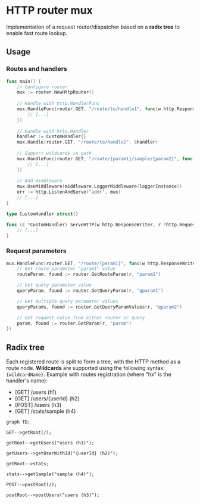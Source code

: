 # HTTP router mux

Implementation of a request router/dispatcher based on a **radix tree** to enable fast route lookup.

## Usage

### Routes and handlers
```go
func main() {
	// Configure router
	mux := router.NewHttpRouter()
	
	// Handle with http.HandlerFunc
	mux.HandleFunc(router.GET, "/route/to/handle1", func(w http.ResponseWriter, r *http.Request) {
		// [...]
	})
	
	// Handle with http.Handler
	handler := CustomHandler{}
	mux.Handle(router.GET, "/route/to/handle2", &handler)
	
	// Support wildcards in path
	mux.HandleFunc(router.GET, "/route/{param1}/sample/{param2}", func(w http.ResponseWriter, r *http.Request) {
		// [...]
	})
	
	// Add middleware
	mux.UseMiddleware(middleware.LoggerMiddleware(loggerInstance))
	err := http.ListenAndServe("addr", mux)
	// [...]
}

type CustomHandler struct{}

func (c *CustomHandler) ServeHTTP(w http.ResponseWriter, r *http.Request) {
	// [...]
}
```

### Request parameters

```go
mux.HandleFunc(router.GET, "/route/{param1}", func(w http.ResponseWriter, r *http.Request) {
    // Get route parameter "param1" value
    routeParam, found := router.GetRouteParam(r, "param1")

    // Get query parameter value
    queryParam, found := router.GetQueryParam(r, "qparam1")

    // Get multiple query parameter values
    queryParams, found := router.GetQueryParamValues(r, "qparam2")

    // Get request value from either router or query
    param, found := router.GetParam(r, "param")
})
```

## Radix tree

Each registered route is split to form a tree, with the HTTP method as a route node. **Wildcards** are supported using the following syntax: `{wildcardName}`.
Example with routes registration (where "hx" is the handler's name):
- [GET] /users (h1)
- [GET] /users/{userId} (h2)
- [POST] /users (h3)
- [GET] /stats/sample (h4)


```mermaid
graph TD;

GET-->getRoot(/);

getRoot-->getUsers("users (h1)");

getUsers-->getUserWithId("{userId} (h2)");

getRoot-->stats;

stats-->getSample("sample (h4)");

POST-->postRoot(/);

postRoot-->postUsers("users (h3)");
```
